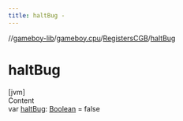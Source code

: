 ```yaml
---
title: haltBug -
---
```

//[gameboy-lib](../../index.md)/[gameboy.cpu](../index.md)/[RegistersCGB](index.md)/[haltBug](halt-bug.md)



# haltBug  
[jvm]  
Content  
var [haltBug](halt-bug.md): [Boolean](https://kotlinlang.org/api/latest/jvm/stdlib/kotlin/-boolean/index.html) = false  



